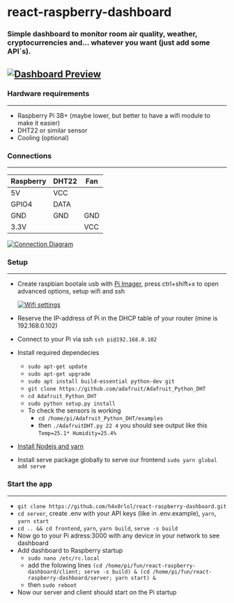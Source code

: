 # react-raspberry-dashboard

### Simple dashboard to monitor room air quality, weather, cryptocurrencies and... whatever you want (just add some API`s).

## [![Dashboard Preview](https://i.imgur.com/xAR68OK.png "Dashboard Preview")](https://i.imgur.com/xAR68OK.png "Dashboard Preview")

### Hardware requirements

---

- Raspberry Pi 3B+ (maybe lower, but better to have a wifi module to make it easier)
- DHT22 or similar sensor
- Cooling (optional)

### Connections

---

| Raspberry | DHT22 | Fan |
| --------- | ----- | --- |
| 5V        | VCC   |     |
| GPIO4     | DATA  |     |
| GND       | GND   | GND |
| 3.3V      |       | VCC |

[![Connection Diagram](https://i.imgur.com/wd49HcA.png "Connection Diagram")](https://i.imgur.com/2Ou6zFD.png "Connection Diagram")

### Setup

---

- Create raspbian bootale usb with [Pi Imager](https://www.raspberrypi.com/software/ "Pi Imager"), press ctrl+shift+x to open advanced options, setup wifi and ssh

  [![Wifi settings](https://i.imgur.com/AW5pxmc.png "Wifi settings")](https://i.imgur.com/2zKzxVD.png "Wifi settings")

- Reserve the IP-address of Pi in the DHCP table of your router (mine is 192.168.0.102)
- Connect to your Pi via ssh `ssh pi@192.168.0.102`
- Install required dependecies
  - `sudo apt-get update`
  - `sudo apt-get upgrade`
  - `sudo apt install build-essential python-dev git`
  - `git clone https://github.com/adafruit/Adafruit_Python_DHT`
  - `cd Adafruit_Python_DHT`
  - `sudo python setup.py install`
  - To check the sensors is working
    - `cd /home/pi/Adafruit_Python_DHT/examples`
    - then `./AdafruitDHT.py 22 4` you should see output like this `Temp=25.1* Humidity=25.4%`
- [ Install Nodejs and yarn](https://www.digitalocean.com/community/tutorials/how-to-install-node-js-on-ubuntu-20-04 " Install Nodejs and yarn")
- Install serve package globally to serve our frontend `sudo yarn global add serve`

### Start the app

---

- `git clone https://github.com/h4x0rlol/react-raspberry-dashboard.git`
- `cd server`, create .env with your API keys (like in .env.example), `yarn`, `yarn start`
- `cd .. && cd frontend`, `yarn`, `yarn build`, `serve -s build`
- Now go to your Pi adress:3000 with any device in your network to see dashboard
- Add dashboard to Raspberry startup
  - `sudo nano /etc/rc.local`
  - add the folowing lines
    `(cd /home/pi/fun/react-raspberry-dashboard/client; serve -s build) & (cd /home/pi/fun/react-raspberry-dashboard/server; yarn start) &`
  - then `sudo reboot`
- Now our server and client should start on the Pi startup
